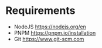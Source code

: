 # Requirements

- NodeJS https://nodejs.org/en
- PNPM https://pnpm.io/installation
- Git https://www.git-scm.com
